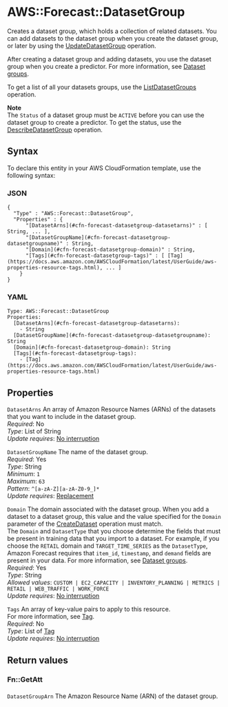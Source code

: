 # AWS::Forecast::DatasetGroup<a name="aws-resource-forecast-datasetgroup"></a>

Creates a dataset group, which holds a collection of related datasets\. You can add datasets to the dataset group when you create the dataset group, or later by using the [UpdateDatasetGroup](https://docs.aws.amazon.com/forecast/latest/dg/API_UpdateDatasetGroup.html) operation\.

After creating a dataset group and adding datasets, you use the dataset group when you create a predictor\. For more information, see [Dataset groups](https://docs.aws.amazon.com/forecast/latest/dg/howitworks-datasets-groups.html)\.

To get a list of all your datasets groups, use the [ListDatasetGroups](https://docs.aws.amazon.com/forecast/latest/dg/API_ListDatasetGroups.html) operation\.

**Note**  
The `Status` of a dataset group must be `ACTIVE` before you can use the dataset group to create a predictor\. To get the status, use the [DescribeDatasetGroup](https://docs.aws.amazon.com/forecast/latest/dg/API_DescribeDatasetGroup.html) operation\.

## Syntax<a name="aws-resource-forecast-datasetgroup-syntax"></a>

To declare this entity in your AWS CloudFormation template, use the following syntax:

### JSON<a name="aws-resource-forecast-datasetgroup-syntax.json"></a>

```
{
  "Type" : "AWS::Forecast::DatasetGroup",
  "Properties" : {
      "[DatasetArns](#cfn-forecast-datasetgroup-datasetarns)" : [ String, ... ],
      "[DatasetGroupName](#cfn-forecast-datasetgroup-datasetgroupname)" : String,
      "[Domain](#cfn-forecast-datasetgroup-domain)" : String,
      "[Tags](#cfn-forecast-datasetgroup-tags)" : [ [Tag](https://docs.aws.amazon.com/AWSCloudFormation/latest/UserGuide/aws-properties-resource-tags.html), ... ]
    }
}
```

### YAML<a name="aws-resource-forecast-datasetgroup-syntax.yaml"></a>

```
Type: AWS::Forecast::DatasetGroup
Properties:
  [DatasetArns](#cfn-forecast-datasetgroup-datasetarns):
    - String
  [DatasetGroupName](#cfn-forecast-datasetgroup-datasetgroupname): String
  [Domain](#cfn-forecast-datasetgroup-domain): String
  [Tags](#cfn-forecast-datasetgroup-tags):
    - [Tag](https://docs.aws.amazon.com/AWSCloudFormation/latest/UserGuide/aws-properties-resource-tags.html)
```

## Properties<a name="aws-resource-forecast-datasetgroup-properties"></a>

`DatasetArns` <a name="cfn-forecast-datasetgroup-datasetarns"></a>
An array of Amazon Resource Names \(ARNs\) of the datasets that you want to include in the dataset group\.  
_Required_: No  
_Type_: List of String  
_Update requires_: [No interruption](https://docs.aws.amazon.com/AWSCloudFormation/latest/UserGuide/using-cfn-updating-stacks-update-behaviors.html#update-no-interrupt)

`DatasetGroupName` <a name="cfn-forecast-datasetgroup-datasetgroupname"></a>
The name of the dataset group\.  
_Required_: Yes  
_Type_: String  
_Minimum_: `1`  
_Maximum_: `63`  
_Pattern_: `^[a-zA-Z][a-zA-Z0-9_]*`  
_Update requires_: [Replacement](https://docs.aws.amazon.com/AWSCloudFormation/latest/UserGuide/using-cfn-updating-stacks-update-behaviors.html#update-replacement)

`Domain` <a name="cfn-forecast-datasetgroup-domain"></a>
The domain associated with the dataset group\. When you add a dataset to a dataset group, this value and the value specified for the `Domain` parameter of the [CreateDataset](https://docs.aws.amazon.com/forecast/latest/dg/API_CreateDataset.html) operation must match\.  
The `Domain` and `DatasetType` that you choose determine the fields that must be present in training data that you import to a dataset\. For example, if you choose the `RETAIL` domain and `TARGET_TIME_SERIES` as the `DatasetType`, Amazon Forecast requires that `item_id`, `timestamp`, and `demand` fields are present in your data\. For more information, see [Dataset groups](https://docs.aws.amazon.com/forecast/latest/dg/howitworks-datasets-groups.html)\.  
_Required_: Yes  
_Type_: String  
_Allowed values_: `CUSTOM | EC2_CAPACITY | INVENTORY_PLANNING | METRICS | RETAIL | WEB_TRAFFIC | WORK_FORCE`  
_Update requires_: [No interruption](https://docs.aws.amazon.com/AWSCloudFormation/latest/UserGuide/using-cfn-updating-stacks-update-behaviors.html#update-no-interrupt)

`Tags` <a name="cfn-forecast-datasetgroup-tags"></a>
An array of key\-value pairs to apply to this resource\.  
For more information, see [Tag](https://docs.aws.amazon.com/AWSCloudFormation/latest/UserGuide/aws-properties-resource-tags.html)\.  
_Required_: No  
_Type_: List of [Tag](https://docs.aws.amazon.com/AWSCloudFormation/latest/UserGuide/aws-properties-resource-tags.html)  
_Update requires_: [No interruption](https://docs.aws.amazon.com/AWSCloudFormation/latest/UserGuide/using-cfn-updating-stacks-update-behaviors.html#update-no-interrupt)

## Return values<a name="aws-resource-forecast-datasetgroup-return-values"></a>

### Fn::GetAtt<a name="aws-resource-forecast-datasetgroup-return-values-fn--getatt"></a>

#### <a name="aws-resource-forecast-datasetgroup-return-values-fn--getatt-fn--getatt"></a>

`DatasetGroupArn` <a name="DatasetGroupArn-fn::getatt"></a>
The Amazon Resource Name \(ARN\) of the dataset group\.
